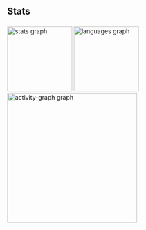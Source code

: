<h2 align="left">Stats</h2>

###

<div align="left">
  <img src="https://github-readme-stats.vercel.app/api?username=OsvaldoCruz2013&hide_title=true&hide_rank=false&show_icons=true&include_all_commits=true&count_private=true&disable_animations=false&theme=dracula&locale=en&hide_border=false&order=1" height="150" alt="stats graph"  />
  <img src="https://github-readme-stats.vercel.app/api/top-langs?username=OsvaldoCruz2013&locale=en&hide_title=false&layout=compact&card_width=320&langs_count=5&theme=dracula&hide_border=false&order=2" height="150" alt="languages graph"  />
  <img src="https://github-readme-activity-graph.vercel.app/graph?username=OsvaldoCruz2013&radius=16&theme=dracula&area=true&order=5" height="300" alt="activity-graph graph"  />
</div>

###

